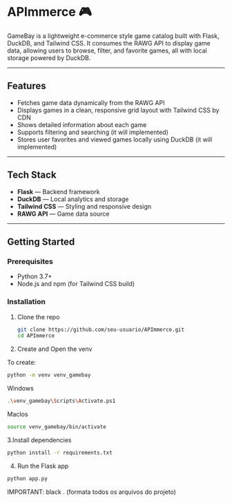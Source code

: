 # APImmerce 🎮

GameBay is a lightweight e-commerce style game catalog built with Flask, DuckDB, and Tailwind CSS. It consumes the RAWG API to display game data, allowing users to browse, filter, and favorite games, all with local storage powered by DuckDB.

---

## Features

- Fetches game data dynamically from the RAWG API
- Displays games in a clean, responsive grid layout with Tailwind CSS by CDN
- Shows detailed information about each game
- Supports filtering and searching (it will implemented)
- Stores user favorites and viewed games locally using DuckDB (it will implemented)

---

## Tech Stack

- **Flask** — Backend framework
- **DuckDB** — Local analytics and storage
- **Tailwind CSS** — Styling and responsive design
- **RAWG API** — Game data source

---

## Getting Started

### Prerequisites

- Python 3.7+
- Node.js and npm (for Tailwind CSS build)

### Installation

1. Clone the repo

   ```bash
   git clone https://github.com/seu-usuario/APImmerce.git
   cd APImmerce
   ```

2. Create and Open the venv

To create:

```bash
python -m venv venv_gamebay
```

Windows

```bash :
.\venv_gamebay\Scripts\Activate.ps1
```

MacIos

```bash
source venv_gamebay/bin/activate
```

3.Install dependencies

```bash
python install -r requirements.txt
```

4. Run the Flask app

```bash
python app.py
```

IMPORTANT: black . (formata todos os arquivos do projeto)
